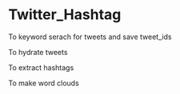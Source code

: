 # Twitter_Hashtag


To keyword serach for tweets and save tweet_ids

To hydrate tweets

To extract hashtags

To make word clouds

